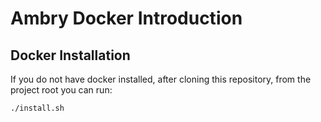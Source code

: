 # Ambry Docker Introduction

## Docker Installation

If you do not have docker installed, after cloning this repository, from the project root you can run:

```bash
./install.sh
```